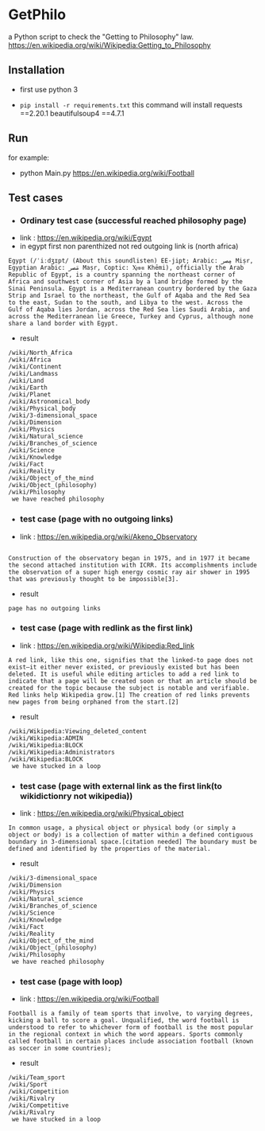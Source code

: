 # GetPhilo
a Python script to check the "Getting to Philosophy" law.
https://en.wikipedia.org/wiki/Wikipedia:Getting_to_Philosophy

## Installation
- first use python 3

 

- ``` pip install -r requirements.txt ```
this command will install
requests ==2.20.1
beautifulsoup4 ==4.7.1

## Run
for example:
- python Main.py https://en.wikipedia.org/wiki/Football

## Test cases

- ### Ordinary test case (successful reached philosophy page)
- link : https://en.wikipedia.org/wiki/Egypt
- in egypt first non parenthized not red outgoing link is (north africa)
```
Egypt (/ˈiːdʒɪpt/ (About this soundlisten) EE-jipt; Arabic: مِصر‎ Miṣr, Egyptian Arabic: مَصر‎ Maṣr, Coptic: Ⲭⲏⲙⲓ Khēmi), officially the Arab Republic of Egypt, is a country spanning the northeast corner of Africa and southwest corner of Asia by a land bridge formed by the Sinai Peninsula. Egypt is a Mediterranean country bordered by the Gaza Strip and Israel to the northeast, the Gulf of Aqaba and the Red Sea to the east, Sudan to the south, and Libya to the west. Across the Gulf of Aqaba lies Jordan, across the Red Sea lies Saudi Arabia, and across the Mediterranean lie Greece, Turkey and Cyprus, although none share a land border with Egypt.
```
- result 
```
/wiki/North_Africa
/wiki/Africa
/wiki/Continent
/wiki/Landmass
/wiki/Land
/wiki/Earth
/wiki/Planet
/wiki/Astronomical_body
/wiki/Physical_body
/wiki/3-dimensional_space
/wiki/Dimension
/wiki/Physics
/wiki/Natural_science
/wiki/Branches_of_science
/wiki/Science
/wiki/Knowledge
/wiki/Fact
/wiki/Reality
/wiki/Object_of_the_mind
/wiki/Object_(philosophy)
/wiki/Philosophy
 we have reached philosophy
```
- ### test case (page with no outgoing links)
- link : https://en.wikipedia.org/wiki/Akeno_Observatory
```Akeno Observatory is a cosmic ray observatory located in Akeno, a town in Yamanashi prefecture, Japan. The observatory is run by the Institute for Cosmic Ray Research (ICRR), based at the University of Tokyo[1]. Akeno Observatory features AGASA, the Akeno Giant Air Shower Array, which studies the origins of very high energy cosmic rays[2].

Construction of the observatory began in 1975, and in 1977 it became the second attached institution with ICRR. Its accomplishments include the observation of a super high energy cosmic ray air shower in 1995 that was previously thought to be impossible[3].
```
- result 
```
page has no outgoing links
```
- ### test case (page with redlink as the first link)
- link : https://en.wikipedia.org/wiki/Wikipedia:Red_link
```
A red link, like this one, signifies that the linked-to page does not exist‍—‌it either never existed, or previously existed but has been deleted. It is useful while editing articles to add a red link to indicate that a page will be created soon or that an article should be created for the topic because the subject is notable and verifiable. Red links help Wikipedia grow.[1] The creation of red links prevents new pages from being orphaned from the start.[2]
```
- result 
```
/wiki/Wikipedia:Viewing_deleted_content
/wiki/Wikipedia:ADMIN
/wiki/Wikipedia:BLOCK
/wiki/Wikipedia:Administrators
/wiki/Wikipedia:BLOCK
 we have stucked in a loop
```

- ### test case (page with external link as the first link(to wikidictionry not wikipedia))
- link : https://en.wikipedia.org/wiki/Physical_object
```
In common usage, a physical object or physical body (or simply a object or body) is a collection of matter within a defined contiguous boundary in 3-dimensional space.[citation needed] The boundary must be defined and identified by the properties of the material. 
```
- result 
```
/wiki/3-dimensional_space
/wiki/Dimension
/wiki/Physics
/wiki/Natural_science
/wiki/Branches_of_science
/wiki/Science
/wiki/Knowledge
/wiki/Fact
/wiki/Reality
/wiki/Object_of_the_mind
/wiki/Object_(philosophy)
/wiki/Philosophy
 we have reached philosophy
```

- ### test case (page with loop)
- link : https://en.wikipedia.org/wiki/Football
```
Football is a family of team sports that involve, to varying degrees, kicking a ball to score a goal. Unqualified, the word football is understood to refer to whichever form of football is the most popular in the regional context in which the word appears. Sports commonly called football in certain places include association football (known as soccer in some countries); 
```
- result 
```
/wiki/Team_sport
/wiki/Sport
/wiki/Competition
/wiki/Rivalry
/wiki/Competitive
/wiki/Rivalry
 we have stucked in a loop
```
